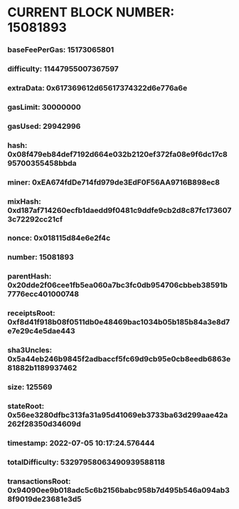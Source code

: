 # CURRENT BLOCK NUMBER: 15081893

### baseFeePerGas: 15173065801
### difficulty: 11447955007367597
### extraData: 0x617369612d65617374322d6e776a6e
### gasLimit: 30000000
### gasUsed: 29942996
### hash: 0x08f479eb84def7192d664e032b2120ef372fa08e9f6dc17c895700355458bbda
### miner: 0xEA674fdDe714fd979de3EdF0F56AA9716B898ec8
### mixHash: 0xd187af714260ecfb1daedd9f0481c9ddfe9cb2d8c87fc1736073c72292cc21cf
### nonce: 0x018115d84e6e2f4c
### number: 15081893
### parentHash: 0x20dde2f06cee1fb5ea060a7bc3fc0db954706cbbeb38591b7776ecc401000748
### receiptsRoot: 0xf8d41f918b08f0511db0e48469bac1034b05b185b84a3e8d7e7e29c4e5dae443
### sha3Uncles: 0x5a44eb246b9845f2adbaccf5fc69d9cb95e0cb8eedb6863e81882b1189937462
### size: 125569
### stateRoot: 0x56ee3280dfbc313fa31a95d41069eb3733ba63d299aae42a262f28350d34609d
### timestamp: 2022-07-05 10:17:24.576444
### totalDifficulty: 53297958063490939588118
### transactionsRoot: 0x94090ee9b018adc5c6b2156babc958b7d495b546a094ab38f9019de23681e3d5

